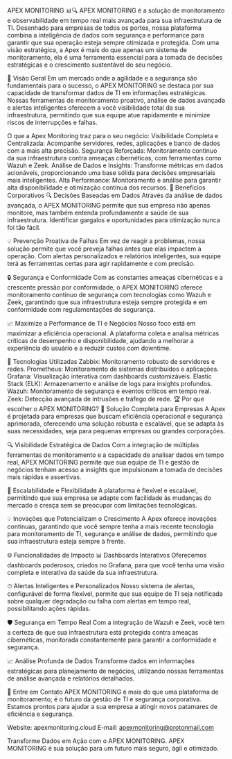 APEX MONITORING 📊🔍
APEX MONITORING é a solução de monitoramento e observabilidade em tempo real mais avançada para sua infraestrutura de TI. Desenhado para empresas de todos os portes, nossa plataforma combina a inteligência de dados com segurança e performance para garantir que sua operação esteja sempre otimizada e protegida. Com uma visão estratégica, a Apex é mais do que apenas um sistema de monitoramento, ela é uma ferramenta essencial para a tomada de decisões estratégicas e o crescimento sustentável do seu negócio.


🚀 Visão Geral
Em um mercado onde a agilidade e a segurança são fundamentais para o sucesso, o APEX MONITORING se destaca por sua capacidade de transformar dados de TI em informações estratégicas. Nossas ferramentas de monitoramento proativo, análise de dados avançada e alertas inteligentes oferecem a você visibilidade total da sua infraestrutura, permitindo que sua equipe atue rapidamente e minimize riscos de interrupções e falhas.

O que a Apex Monitoring traz para o seu negócio:
Visibilidade Completa e Centralizada: Acompanhe servidores, redes, aplicações e banco de dados com a mais alta precisão.
Segurança Reforçada: Monitoramento contínuo da sua infraestrutura contra ameaças cibernéticas, com ferramentas como Wazuh e Zeek.
Análise de Dados e Insights: Transforme métricas em dados acionáveis, proporcionando uma base sólida para decisões empresariais mais inteligentes.
Alta Performance: Monitoramento e análise para garantir alta disponibilidade e otimização contínua dos recursos.
💼 Benefícios Corporativos
🔍 Decisões Baseadas em Dados
Através da análise de dados avançada, o APEX MONITORING permite que sua empresa não apenas monitore, mas também entenda profundamente a saúde de sua infraestrutura. Identificar gargalos e oportunidades para otimização nunca foi tão fácil.

💡 Prevenção Proativa de Falhas
Em vez de reagir a problemas, nossa solução permite que você preveja falhas antes que elas impactem a operação. Com alertas personalizados e relatórios inteligentes, sua equipe terá as ferramentas certas para agir rapidamente e com precisão.

🔒 Segurança e Conformidade
Com as constantes ameaças cibernéticas e a crescente pressão por conformidade, o APEX MONITORING oferece monitoramento contínuo de segurança com tecnologias como Wazuh e Zeek, garantindo que sua infraestrutura esteja sempre protegida e em conformidade com regulamentações de segurança.

📈 Maximize a Performance de TI e Negócios
Nosso foco está em maximizar a eficiência operacional. A plataforma coleta e analisa métricas críticas de desempenho e disponibilidade, ajudando a melhorar a experiência do usuário e a reduzir custos com downtime.

🔧 Tecnologias Utilizadas
Zabbix: Monitoramento robusto de servidores e redes.
Prometheus: Monitoramento de sistemas distribuídos e aplicações.
Grafana: Visualização interativa com dashboards customizáveis.
Elastic Stack (ELK): Armazenamento e análise de logs para insights profundos.
Wazuh: Monitoramento de segurança e eventos críticos em tempo real.
Zeek: Detecção avançada de intrusões e tráfego de rede.
🏆 Por que escolher o APEX MONITORING?
💼 Solução Completa para Empresas
A Apex é projetada para empresas que buscam eficiência operacional e segurança aprimorada, oferecendo uma solução robusta e escalável, que se adapta às suas necessidades, seja para pequenas empresas ou grandes corporações.

🔍 Visibilidade Estratégica de Dados
Com a integração de múltiplas ferramentas de monitoramento e a capacidade de analisar dados em tempo real, APEX MONITORING permite que sua equipe de TI e gestão de negócios tenham acesso a insights que impulsionam a tomada de decisões mais rápidas e assertivas.

🚀 Escalabilidade e Flexibilidade
A plataforma é flexível e escalável, permitindo que sua empresa se adapte com facilidade às mudanças do mercado e cresça sem se preocupar com limitações tecnológicas.

💡 Inovações que Potencializam o Crescimento
A Apex oferece inovações contínuas, garantindo que você sempre tenha a mais recente tecnologia para monitoramento de TI, segurança e análise de dados, permitindo que sua infraestrutura esteja sempre à frente.

🌐 Funcionalidades de Impacto
📊 Dashboards Interativos
Oferecemos dashboards poderosos, criados no Grafana, para que você tenha uma visão completa e interativa da saúde da sua infraestrutura.


⏱ Alertas Inteligentes e Personalizados
Nosso sistema de alertas, configurável de forma flexível, permite que sua equipe de TI seja notificada sobre qualquer degradação ou falha com alertas em tempo real, possibilitando ações rápidas.

🛡️ Segurança em Tempo Real
Com a integração de Wazuh e Zeek, você tem a certeza de que sua infraestrutura está protegida contra ameaças cibernéticas, monitorada constantemente para garantir a conformidade e segurança.

📈 Análise Profunda de Dados
Transforme dados em informações estratégicas para planejamento de negócios, utilizando nossas ferramentas de análise avançada e relatórios detalhados.

📩 Entre em Contato
APEX MONITORING é mais do que uma plataforma de monitoramento; é o futuro da gestão de TI e segurança corporativa. Estamos prontos para ajudar a sua empresa a atingir novos patamares de eficiência e segurança.

Website: apexmonitoring.cloud
E-mail: apexmonitoring@protonmail.com

Transforme Dados em Ação com o APEX MONITORING.
APEX MONITORING é sua solução para um futuro mais seguro, ágil e otimizado.
